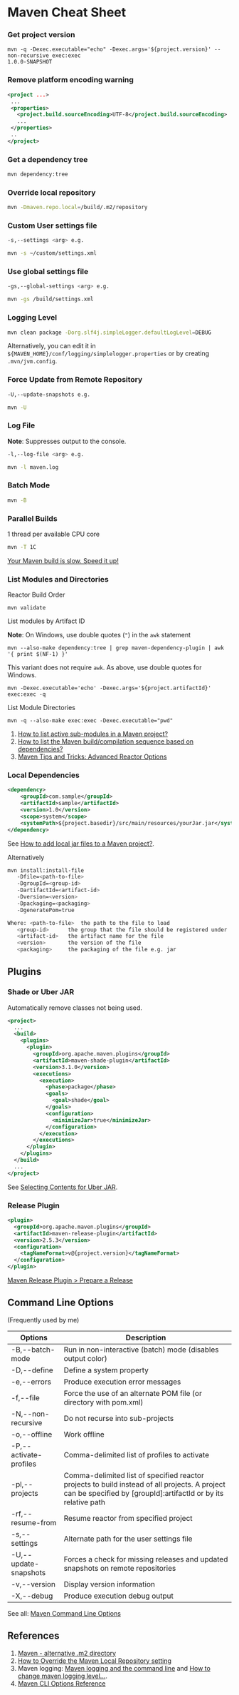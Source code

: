 # Maven Cheat Sheet

### Get project version
```
mvn -q -Dexec.executable="echo" -Dexec.args='${project.version}' --non-recursive exec:exec
1.0.0-SNAPSHOT
```

### Remove platform encoding warning
```xml
<project ...>
 ...
 <properties>
   <project.build.sourceEncoding>UTF-8</project.build.sourceEncoding>
   ...
 </properties>
 ..
</project>
```

### Get a dependency tree
```bash
mvn dependency:tree
```

### Override local repository
```bash
mvn -Dmaven.repo.local=/build/.m2/repository
```

### Custom User settings file
```bash
-s,--settings <arg> e.g.

mvn -s ~/custom/settings.xml
```

### Use global settings file
```bash
-gs,--global-settings <arg> e.g.

mvn -gs /build/settings.xml
```

### Logging Level
```bash
mvn clean package -Dorg.slf4j.simpleLogger.defaultLogLevel=DEBUG
```
Alternatively, you can edit it in `${MAVEN_HOME}/conf/logging/simplelogger.properties` or by creating `.mvn/jvm.config`.

### Force Update from Remote Repository
```bash
-U,--update-snapshots e.g.

mvn -U
```

### Log File
**Note**: Suppresses output to the console.
```bash
-l,--log-file <arg> e.g.

mvn -l maven.log
```

### Batch Mode
```bash
mvn -B
```

### Parallel Builds
1 thread per available CPU core
```bash
mvn -T 1C
```
[Your Maven build is slow. Speed it up!](https://jrebel.com/rebellabs/your-maven-build-is-slow-speed-it-up/)

### List Modules and Directories
Reactor Build Order
```
mvn validate
```

List modules by Artifact ID

**Note**: On Windows, use double quotes (`"`) in the `awk` statement
```
mvn --also-make dependency:tree | grep maven-dependency-plugin | awk '{ print $(NF-1) }'
```
This variant does not require `awk`. As above, use double quotes for Windows.
```
mvn -Dexec.executable='echo' -Dexec.args='${project.artifactId}' exec:exec -q
```

List Module Directories
```
mvn -q --also-make exec:exec -Dexec.executable="pwd"
```
1. [How to list active sub-modules in a Maven project?](https://stackoverflow.com/questions/3662291/how-to-list-active-sub-modules-in-a-maven-project)
1. [How to list the Maven build/compilation sequence based on dependencies?](https://stackoverflow.com/questions/21170453/how-to-list-the-maven-build-compilation-sequence-based-on-dependencies)
1. [Maven Tips and Tricks: Advanced Reactor Options](https://blog.sonatype.com/2009/10/maven-tips-and-tricks-advanced-reactor-options/)

### Local Dependencies

```xml
<dependency>
    <groupId>com.sample</groupId>
    <artifactId>sample</artifactId>
    <version>1.0</version>
    <scope>system</scope>
    <systemPath>${project.basedir}/src/main/resources/yourJar.jar</systemPath>
</dependency>
```

See [How to add local jar files to a Maven project?](https://stackoverflow.com/a/22300875).

Alternatively

```bash
mvn install:install-file
   -Dfile=<path-to-file>
   -DgroupId=<group-id>
   -DartifactId=<artifact-id>
   -Dversion=<version>
   -Dpackaging=<packaging>
   -DgeneratePom=true

Where: <path-to-file>  the path to the file to load
   <group-id>      the group that the file should be registered under
   <artifact-id>   the artifact name for the file
   <version>       the version of the file
   <packaging>     the packaging of the file e.g. jar
```

## Plugins

### Shade or Uber JAR

Automatically remove classes not being used.

```xml
<project>
  ...
  <build>
    <plugins>
      <plugin>
        <groupId>org.apache.maven.plugins</groupId>
        <artifactId>maven-shade-plugin</artifactId>
        <version>3.1.0</version>
        <executions>
          <execution>
            <phase>package</phase>
            <goals>
              <goal>shade</goal>
            </goals>
            <configuration>
              <minimizeJar>true</minimizeJar>
            </configuration>
          </execution>
        </executions>
      </plugin>
    </plugins>
  </build>
  ...
</project>
```
See [Selecting Contents for Uber JAR](https://maven.apache.org/plugins/maven-shade-plugin/examples/includes-excludes.html).

### Release Plugin

```xml
<plugin>
  <groupId>org.apache.maven.plugins</groupId>
  <artifactId>maven-release-plugin</artifactId>
  <version>2.5.3</version>
  <configuration>
    <tagNameFormat>v@{project.version}</tagNameFormat>
  </configuration>
</plugin>
```
[Maven Release Plugin > Prepare a Release](https://maven.apache.org/maven-release/maven-release-plugin/examples/prepare-release.html)

## Command Line Options
(Frequently used by me)

| Options                | Description            |
|------------------------|------------------------|
| -B,--batch-mode        | Run in non-interactive (batch) mode (disables output color) |
| -D,--define            | Define a system property |
| -e,--errors            | Produce execution error messages |
| -f,--file              | Force the use of an alternate POM file (or directory with pom.xml) |
| -N,--non-recursive     | Do not recurse into sub-projects |
| -o,--offline           | Work offline |
| -P,--activate-profiles | Comma-delimited list of profiles to activate |
| -pl,--projects         | Comma-delimited list of specified reactor projects to build instead of all projects. A project can be specified by [groupId]:artifactId or by its relative path |
| -rf,--resume-from      | Resume reactor from specified project |
| -s,--settings          | Alternate path for the user settings file |
| -U,--update-snapshots  | Forces a check for missing releases and updated snapshots on remote repositories |
| -v,--version           | Display version information |
| -X,--debug             | Produce execution debug output |

See all: [Maven Command Line Options](https://books.sonatype.com/mvnref-book/reference/running-sect-options.html)

## References
1. [Maven - alternative .m2 directory](http://stackoverflow.com/a/16592061/6146580)
2. [How to Override the Maven Local Repository setting](https://confluence.atlassian.com/bamkb/how-to-override-the-maven-local-repository-setting-838546993.html)
3. Maven logging: [Maven logging and the command line](https://binkley.blogspot.com/2017/04/maven-logging-and-command-line.html) and [How to change maven logging level...](https://stackoverflow.com/a/19319402/6146580).
4. [Maven CLI Options Reference](https://maven.apache.org/ref/3.6.0/maven-embedder/cli.html)
